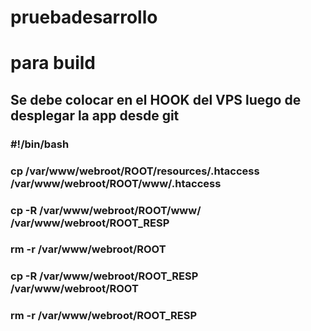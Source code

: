 # pruebadesarrollo

# para build



## Se debe colocar en el HOOK del VPS luego de desplegar la app desde git
### #!/bin/bash

### cp /var/www/webroot/ROOT/resources/.htaccess /var/www/webroot/ROOT/www/.htaccess
### cp -R /var/www/webroot/ROOT/www/ /var/www/webroot/ROOT_RESP
### rm -r /var/www/webroot/ROOT
### cp -R  /var/www/webroot/ROOT_RESP /var/www/webroot/ROOT
### rm -r /var/www/webroot/ROOT_RESP

